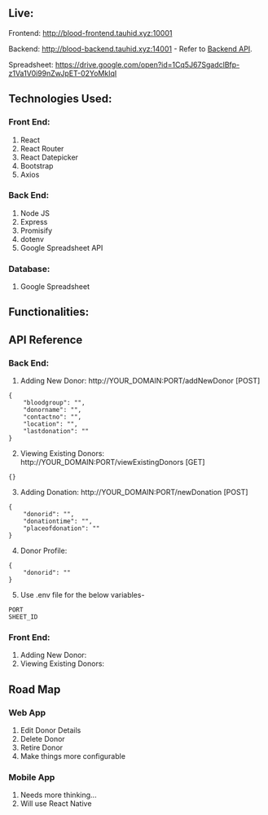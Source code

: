 ## Live:

Frontend: http://blood-frontend.tauhid.xyz:10001

Backend: http://blood-backend.tauhid.xyz:14001 - Refer to [Backend API](https://github.com/thtauhid/blood-management#back-end-1).

Spreadsheet: https://drive.google.com/open?id=1Cq5J67SgadclBfp-z1Va1V0i99nZwJpET-02YoMkIqI

## Technologies Used:

### Front End:
1. React
2. React Router
3. React Datepicker
4. Bootstrap
5. Axios

### Back End:
1. Node JS
2. Express
3. Promisify
4. dotenv
5. Google Spreadsheet API

### Database:
1. Google Spreadsheet

## Functionalities:


## API Reference

### Back End: 

1. Adding New Donor: http://YOUR_DOMAIN:PORT/addNewDonor [POST]

```
{
	"bloodgroup": "",
	"donorname": "",
	"contactno": "",
	"location": "",
	"lastdonation": ""
}
```

2. Viewing Existing Donors: http://YOUR_DOMAIN:PORT/viewExistingDonors [GET]

`{}`


3. Adding Donation: http://YOUR_DOMAIN:PORT/newDonation [POST] 

```
{
	"donorid": "",
	"donationtime": "",
	"placeofdonation": ""
}
```

4. Donor Profile:

```
{
	"donorid": ""
}
```

5. Use .env file for the below variables-

```
PORT
SHEET_ID
```

### Front End:
1. Adding New Donor:
2. Viewing Existing Donors:

## Road Map

### Web App
1. Edit Donor Details
2. Delete Donor
3. Retire Donor
4. Make things more configurable

### Mobile App
1. Needs more thinking...
2. Will use React Native